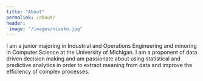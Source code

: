 ```yaml
---
title: "About"
permalink: /about/
header:
 image: "/images/niseko.jpg"
---
```


I am a junior majoring in Industrial and Operations Engineering and minoring in Computer Science at the University of Michigan. I am a proponent of data driven decision making and am passionate about using statistical and predictive analytics in order to extract meaning from data and improve the efficiency of complex processes.
